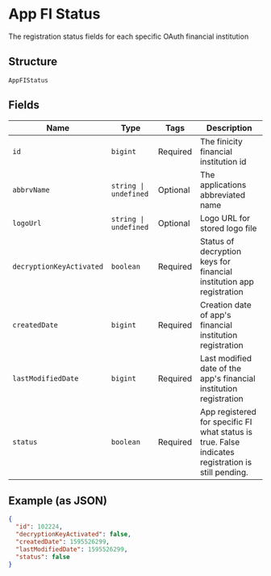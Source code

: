 
# App FI Status

The registration status fields for each specific OAuth financial institution

## Structure

`AppFIStatus`

## Fields

| Name | Type | Tags | Description |
|  --- | --- | --- | --- |
| `id` | `bigint` | Required | The finicity financial institution id |
| `abbrvName` | `string \| undefined` | Optional | The applications abbreviated name |
| `logoUrl` | `string \| undefined` | Optional | Logo URL for stored logo file |
| `decryptionKeyActivated` | `boolean` | Required | Status of decryption keys for financial institution app registration |
| `createdDate` | `bigint` | Required | Creation date of app's financial institution registration |
| `lastModifiedDate` | `bigint` | Required | Last modified date of the app's financial institution registration |
| `status` | `boolean` | Required | App registered for specific FI what status is true. False indicates registration is still pending. |

## Example (as JSON)

```json
{
  "id": 102224,
  "decryptionKeyActivated": false,
  "createdDate": 1595526299,
  "lastModifiedDate": 1595526299,
  "status": false
}
```

